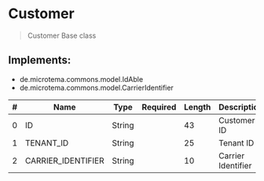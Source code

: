# Customer

> Customer Base class

## Implements: 
* de.microtema.commons.model.IdAble
* de.microtema.commons.model.CarrierIdentifier

| # | Name | Type | Required | Length | Description |
| --- | --- | --- | --- | --- | --- |
| 0| ID | String |  | 43 | Customer ID |
| 1| TENANT_ID | String |  | 25 | Tenant ID |
| 2| CARRIER_IDENTIFIER | String |  | 10 | Carrier Identifier |
